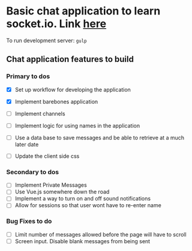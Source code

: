 # Basic chat application to learn socket.io. Link [here](https://jasperchat.herokuapp.com)

To run development server: 
`gulp`

## Chat application features to build

### Primary to dos

- [x] Set up workflow for developing the application
- [x] Implement barebones application
- [ ] Implement channels
- [ ] Implement logic for using names in the application
- [ ] Use a data base to save messages and be able to retrieve at a much later date
- [ ] Update the client side css


### Secondary to dos

- [ ] Implement Private Messages
- [ ] Use Vue.js somewhere down the road
- [ ] Implement a way to turn on and off sound notifications
- [ ] Allow for sessions so that user wont have to re-enter name 

### Bug Fixes to do

- [ ] Limit number of messages allowed before the page will have to scroll
- [ ] Screen input. Disable blank messages from being sent 